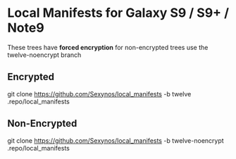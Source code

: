 # Local Manifests for Galaxy S9 / S9+ / Note9

These trees have **forced encryption** for non-encrypted trees use the twelve-noencrypt branch

## Encrypted
git clone https://github.com/Sexynos/local_manifests -b twelve .repo/local_manifests

## Non-Encrypted
git clone https://github.com/Sexynos/local_manifests -b twelve-noencrypt .repo/local_manifests

